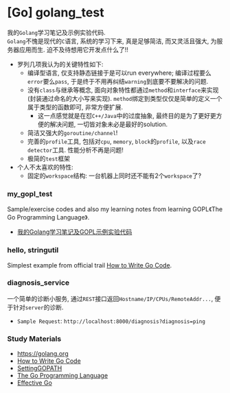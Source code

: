 # [Go] golang_test
我的`Golang`学习笔记及示例实验代码.     
`Golang`不愧是现代的`C`语言, 系统的学习下来, 真是足够简洁, 而又灵活且强大, 为服务器应用而生. 迫不及待想用它开发点什么了!!    
- 罗列几项我认为的关键特性如下:     
    - 编译型语言, 仅支持静态链接于是可以run everywhere; 编译过程要么`error`要么`pass`, 于是终于不用再纠结`warning`到底要不要解决的问题.    
    - 没有`class`与继承等概念, 面向对象特性都通过`method`和`interface`来实现(封装通过命名的大小写来实现). `method`绑定到类型仅仅是简单的定义一个属于类型的函数即可, 非常方便扩展.
        - 这一点感觉就是在怼`C++/Java`中的过度抽象, 最终目的是为了更好更方便的解决问题, 一切皆对象未必是最好的solution.     
    - 简洁又强大的`goroutine/channel`! 
    - 完善的`profile`工具, 包括对`cpu`, `memory`, `block`的`profile`, 以及`race detector`工具. 性能分析不再是问题!    
    - 极简的`test`框架    
- 个人不太喜欢的特性:    
    - 固定的`workspace`结构: 一台机器上同时还不能有2个`workspace`了? 

### my_gopl_test  
Sample/exercise codes and also my learning notes from learning GOPL《The Go Programming Language》. 
- [我的Golang学习笔记及GOPL示例实验代码](./my_gopl_test/README.md)

### hello, stringutil
Simplest example from official trail [How to Write Go Code](https://golang.org/doc/code.html). 

### diagnosis_service
一个简单的诊断小服务, 通过`REST`接口返回`Hostname/IP/CPUs/RemoteAddr...`, 便于针对`server`的诊断. 
- `Sample Request`: `http://localhost:8000/diagnosis?diagnosis=ping`

### Study Materials 
- https://golang.org
- [How to Write Go Code](https://golang.org/doc/code.html)
- [SettingGOPATH](https://github.com/golang/go/wiki/SettingGOPATH)
- [The Go Programming Language](http://gopl.io)
- [Effective Go](https://golang.org/doc/effective_go.html)

